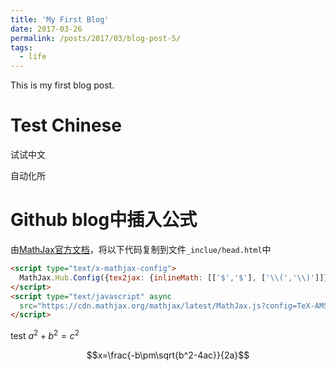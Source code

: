 ```yaml
---
title: 'My First Blog'
date: 2017-03-26
permalink: /posts/2017/03/blog-post-5/
tags:
  - life
---
```

This is my first blog post.


Test Chinese 
======
试试中文

自动化所


Github blog中插入公式
======
由[MathJax官方文档](http://docs.mathjax.org/en/latest/start.html)，将以下代码复制到文件`_inclue/head.html`中

```html
<script type="text/x-mathjax-config">
  MathJax.Hub.Config({tex2jax: {inlineMath: [['$','$'], ['\\(','\\)']]}});
</script>
<script type="text/javascript" async
  src="https://cdn.mathjax.org/mathjax/latest/MathJax.js?config=TeX-AMS_CHTML">
</script>
```

test $a^2+b^2=c^2$

$$x=\frac{-b\pm\sqrt{b^2-4ac}}{2a}$$

